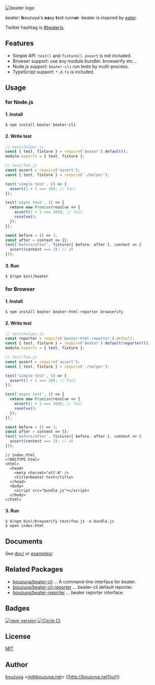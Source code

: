 ![beater logo][beater-logo]

beater: **b**ouzuya's **ea**sy **t**est runn**er**. beater is inspired by [eater][yosuke-furukawa/eater].

Twitter hashtag is [#beaterjs](https://twitter.com/hashtag/beaterjs).

[yosuke-furukawa/eater]: https://github.com/yosuke-furukawa/eater
[beater-logo]: https://cloud.githubusercontent.com/assets/1221346/15892977/e69386f0-2db7-11e6-9163-bcb2f2471581.png

## Features

- Simple API: `test()` and `fixture()`. `assert` is not included.
- Browser support: use any module bundler. browserify etc...
- Node.js support: `beater-cli` run tests by multi-process.
- TypeScript support: `*.d.ts` is included.

## Usage

### for Node.js

#### 1. Install

```
$ npm install beater beater-cli
```

#### 2. Write test

```js
// test/helper.js
const { test, fixture } = require('beater').default();
module.exports = { test, fixture };
```

```js
// test/foo.js
const assert = require('assert');
const { test, fixture } = require('./helper');

test('simple test', () => {
  assert(1 + 1 === 20); // fail
});

test('async test', () => {
  return new Promise(resolve => {
    assert(1 + 1 === 200); // fail
    resolve();
  });
});

const before = () => 3;
const after = context => {};
test('before/after', fixture({ before, after }, context => {
  assert(context === 3); // ok
}));
```

#### 3. Run

```
$ $(npm bin)/beater
```

### for Browser

#### 1. Install

```
$ npm install beater beater-html-reporter browserify
```

#### 2. Write test

```ts
// test/helper.js
const reporter = require('beater-html-reporter').default;
const { test, fixture } = require('beater').default(reporter());
module.exports = { test, fixture };
```

```ts
// test/foo.js
const assert = require('assert');
const { test, fixture } = require('./helper');

test('simple test', () => {
  assert(1 + 1 === 20); // fail
});

test('async test', () => {
  return new Promise(resolve => {
    assert(1 + 1 === 200); // fail
    resolve();
  });
});

const before = () => 3;
const after = context => {};
test('before/after', fixture({ before, after }, context => {
  assert(context === 3); // ok
}));
```

```
// index.html
<!DOCTYPE html>
<html>
  <head>
    <meta charset="utf-8" />
    <title>beater test</title>
  </head>
  <body>
    <script src="bundle.js"></script>
  </body>
</html>
```

#### 3. Run

```
$ $(npm bin)/browserify test/foo.js -o bundle.js
$ open index.html
```

## Documents

See [doc/](doc/README.md) or [examples/](examples/).

## Related Packages

- [bouzuya/beater-cli][] ... A command-line interface for beater.
- [bouzuya/beater-cli-reporter][] ... beater-cli default reporter.
- [bouzuya/beater-reporter][] ... beater reporter interface.

[bouzuya/beater-cli]: https://github.com/bouzuya/beater-cli
[bouzuya/beater-cli-reporter]: https://github.com/bouzuya/beater-cli-reporter
[bouzuya/beater-reporter]: https://github.com/bouzuya/beater-reporter

## Badges

[![npm version][npm-badge-url]][npm-url]
[![Circle CI][circleci-badge-url]][circleci-url]

[npm-badge-url]: https://badge.fury.io/js/beater.svg
[npm-url]: https://www.npmjs.com/package/beater
[circleci-badge-url]: https://circleci.com/gh/bouzuya/beater.svg?style=svg
[circleci-url]: https://circleci.com/gh/bouzuya/beater

## License

[MIT](LICENSE)

## Author

[bouzuya][user] &lt;[m@bouzuya.net][email]&gt; ([http://bouzuya.net][url])

[user]: https://github.com/bouzuya
[email]: mailto:m@bouzuya.net
[url]: http://bouzuya.net
